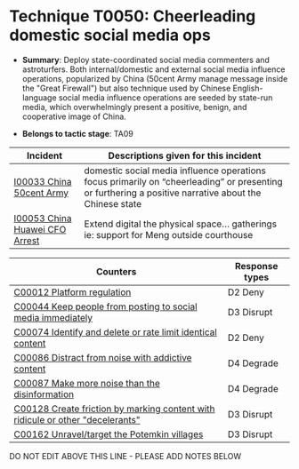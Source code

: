 # Technique T0050: Cheerleading domestic social media ops

* **Summary**: Deploy state-coordinated social media commenters and astroturfers. Both internal/domestic and external social media influence operations, popularized by China (50cent Army manage message inside the "Great Firewall") but also technique used by Chinese English-language social media influence operations are seeded by state-run media, which overwhelmingly present a positive, benign, and cooperative image of China. 

* **Belongs to tactic stage**: TA09


| Incident | Descriptions given for this incident |
| -------- | -------------------- |
| [I00033 China 50cent Army](../incidents/I00033.md) | domestic social media influence operations focus primarily on “cheerleading” or presenting or furthering a positive narrative about the Chinese state |
| [I00053 China Huawei CFO Arrest](../incidents/I00053.md) | Extend digital the physical space… gatherings ie: support for Meng outside courthouse |



| Counters | Response types |
| -------- | -------------- |
| [C00012 Platform regulation](../counters/C00012.md) | D2 Deny |
| [C00044 Keep people from posting to social media immediately](../counters/C00044.md) | D3 Disrupt |
| [C00074 Identify and delete or rate limit identical content](../counters/C00074.md) | D2 Deny |
| [C00086 Distract from noise with addictive content](../counters/C00086.md) | D4 Degrade |
| [C00087 Make more noise than the disinformation](../counters/C00087.md) | D4 Degrade |
| [C00128 Create friction by marking content with ridicule or other "decelerants"](../counters/C00128.md) | D3 Disrupt |
| [C00162 Unravel/target the Potemkin villages](../counters/C00162.md) | D3 Disrupt |


DO NOT EDIT ABOVE THIS LINE - PLEASE ADD NOTES BELOW